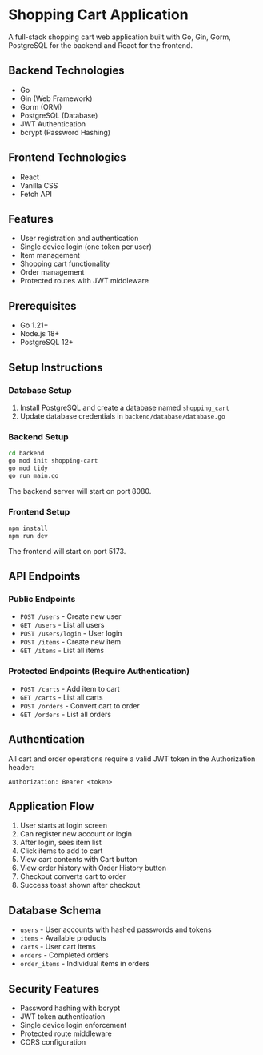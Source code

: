 # Shopping Cart Application

A full-stack shopping cart web application built with Go, Gin, Gorm, PostgreSQL for the backend and React for the frontend.

## Backend Technologies
- Go
- Gin (Web Framework)
- Gorm (ORM)
- PostgreSQL (Database)
- JWT Authentication
- bcrypt (Password Hashing)

## Frontend Technologies
- React
- Vanilla CSS
- Fetch API

## Features
- User registration and authentication
- Single device login (one token per user)
- Item management
- Shopping cart functionality
- Order management
- Protected routes with JWT middleware

## Prerequisites
- Go 1.21+
- Node.js 18+
- PostgreSQL 12+

## Setup Instructions

### Database Setup
1. Install PostgreSQL and create a database named `shopping_cart`
2. Update database credentials in `backend/database/database.go`

### Backend Setup
```bash
cd backend
go mod init shopping-cart
go mod tidy
go run main.go
```

The backend server will start on port 8080.

### Frontend Setup
```bash
npm install
npm run dev
```

The frontend will start on port 5173.

## API Endpoints

### Public Endpoints
- `POST /users` - Create new user
- `GET /users` - List all users
- `POST /users/login` - User login
- `POST /items` - Create new item
- `GET /items` - List all items

### Protected Endpoints (Require Authentication)
- `POST /carts` - Add item to cart
- `GET /carts` - List all carts
- `POST /orders` - Convert cart to order
- `GET /orders` - List all orders

## Authentication
All cart and order operations require a valid JWT token in the Authorization header:
```
Authorization: Bearer <token>
```

## Application Flow
1. User starts at login screen
2. Can register new account or login
3. After login, sees item list
4. Click items to add to cart
5. View cart contents with Cart button
6. View order history with Order History button
7. Checkout converts cart to order
8. Success toast shown after checkout

## Database Schema
- `users` - User accounts with hashed passwords and tokens
- `items` - Available products
- `carts` - User cart items
- `orders` - Completed orders
- `order_items` - Individual items in orders

## Security Features
- Password hashing with bcrypt
- JWT token authentication
- Single device login enforcement
- Protected route middleware
- CORS configuration